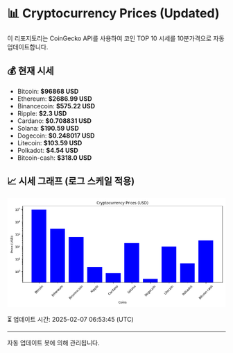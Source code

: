 
# 📊 Cryptocurrency Prices (Updated)

이 리포지토리는 CoinGecko API를 사용하여 코인 TOP 10 시세를 10분가격으로 자동 업데이트합니다.

## 💰 현재 시세
- Bitcoin: **$96868 USD**
- Ethereum: **$2686.99 USD**
- Binancecoin: **$575.22 USD**
- Ripple: **$2.3 USD**
- Cardano: **$0.708831 USD**
- Solana: **$190.59 USD**
- Dogecoin: **$0.248017 USD**
- Litecoin: **$103.59 USD**
- Polkadot: **$4.54 USD**
- Bitcoin-cash: **$318.0 USD**

## 📈 시세 그래프 (로그 스케일 적용)
![Crypto Prices](crypto_prices.png)

⏳ 업데이트 시간: 2025-02-07 06:53:45 (UTC)

---
자동 업데이트 봇에 의해 관리됩니다.
